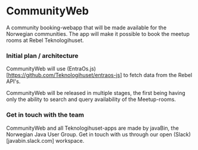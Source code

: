 # CommunityWeb

A community booking-webapp that will be made available for the Norwegian communities. The app will make it possible to book the meetup rooms at Rebel Teknologihuset.

### Initial plan / architecture

CommunityWeb will use (EntraOs.js)[https://github.com/Teknologihuset/entraos-js] to fetch data from the Rebel API's.

CommunityWeb will be released in multiple stages, the first being having only the ability to search and query availability of the Meetup-rooms.

### Get in touch with the team

CommunityWeb and all Teknologihuset-apps are made by javaBin, the Norwegian Java User Group. Get in touch with us through our open (Slack)[javabin.slack.com] workspace.
